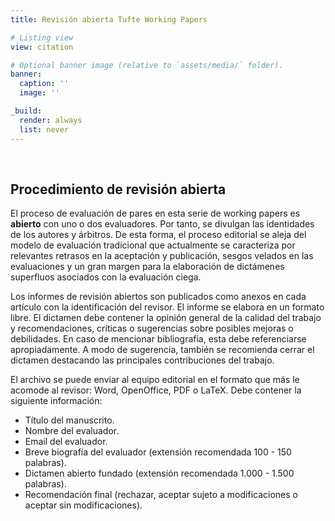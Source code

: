 ```yaml
---
title: Revisión abierta Tufte Working Papers

# Listing view
view: citation

# Optional banner image (relative to `assets/media/` folder).
banner:
  caption: ''
  image: ''

_build:
  render: always
  list: never
---
```


<br>

<h2>Procedimiento de revisión abierta</h2>

El proceso de evaluación de pares en esta serie de working papers es **abierto** con uno o dos evaluadores. Por tanto, se divulgan las identidades de los autores y árbitros. De esta forma, el proceso editorial se aleja del modelo de evaluación tradicional que actualmente se caracteriza por relevantes retrasos en la aceptación y publicación, sesgos velados en las evaluaciones y un gran margen para la elaboración de dictámenes superfluos asociados con la evaluación ciega.

Los informes de revisión abiertos son publicados como anexos en cada artículo con la identificación del revisor. El informe se elabora en un formato libre. El dictamen debe contener la opinión general de la calidad del trabajo y recomendaciones, críticas o sugerencias sobre posibles mejoras o debilidades. En caso de mencionar bibliografía, esta debe referenciarse apropiadamente. A modo de sugerencia, también se recomienda cerrar el dictamen destacando las principales contribuciones del trabajo.

El archivo se puede enviar al equipo editorial en el formato que más le acomode al revisor: Word, OpenOffice, PDF o LaTeX. Debe contener la siguiente información:

- Título del manuscrito.
- Nombre del evaluador.
- Email del evaluador.
- Breve biografía del evaluador (extensión recomendada 100 - 150 palabras).
- Dictamen abierto fundado (extensión recomendada 1.000 - 1.500 palabras).
- Recomendación final (rechazar, aceptar sujeto a modificaciones o aceptar sin modificaciones).
